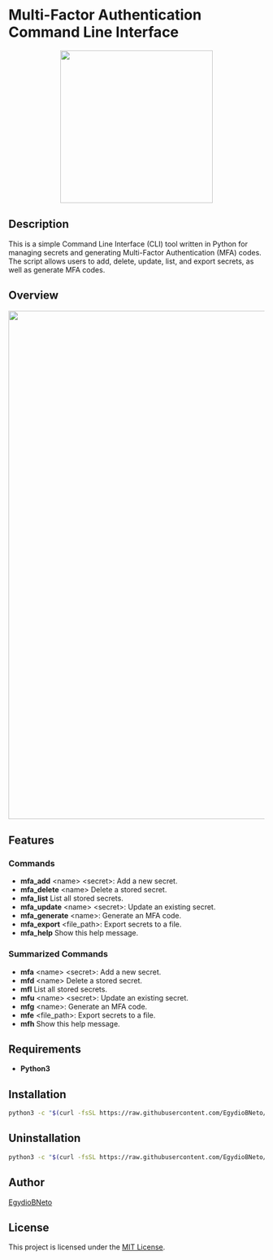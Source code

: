 # Multi-Factor Authentication Command Line Interface

<div align="center">
<img src="https://github.com/EgydioBNeto/mfa-cli/assets/84047984/714533aa-22a2-4127-8d40-363e59a573fa" width="300px"/>
</div>

## Description

This is a simple Command Line Interface (CLI) tool written in Python for managing secrets and generating Multi-Factor Authentication (MFA) codes. The script allows users to add, delete, update, list, and export secrets, as well as generate MFA codes.

## Overview

<div align="center">
<img src="https://github.com/EgydioBNeto/mfa-cli/assets/84047984/4fe8c766-8e76-4183-a80c-9ac143cbc18f" width="1000px"/>
</div>

## Features

### Commands

- **mfa_add** &lt;name&gt; &lt;secret&gt;: Add a new secret.
- **mfa_delete** &lt;name&gt; Delete a stored secret.
- **mfa_list** List all stored secrets.
- **mfa_update** &lt;name&gt; &lt;secret&gt;: Update an existing secret.
- **mfa_generate** &lt;name&gt;: Generate an MFA code.
- **mfa_export** &lt;file_path&gt;: Export secrets to a file.
- **mfa_help** Show this help message.

### Summarized Commands

- **mfa** &lt;name&gt; &lt;secret&gt;: Add a new secret.
- **mfd** &lt;name&gt; Delete a stored secret.
- **mfl** List all stored secrets.
- **mfu** &lt;name&gt; &lt;secret&gt;: Update an existing secret.
- **mfg** &lt;name&gt;: Generate an MFA code.
- **mfe** &lt;file_path&gt;: Export secrets to a file.
- **mfh** Show this help message.

## Requirements

- **Python3**

## Installation

```bash
python3 -c "$(curl -fsSL https://raw.githubusercontent.com/EgydioBNeto/mfa-cli/main/install.py)"
```

## Uninstallation

```bash
python3 -c "$(curl -fsSL https://raw.githubusercontent.com/EgydioBNeto/mfa-cli/main/uninstall.py)"
```

## Author

[EgydioBNeto](https://github.com/EgydioBNeto)

## License

This project is licensed under the [MIT License](https://github.com/EgydioBNeto/mfa-cli/blob/main/LICENSE).
